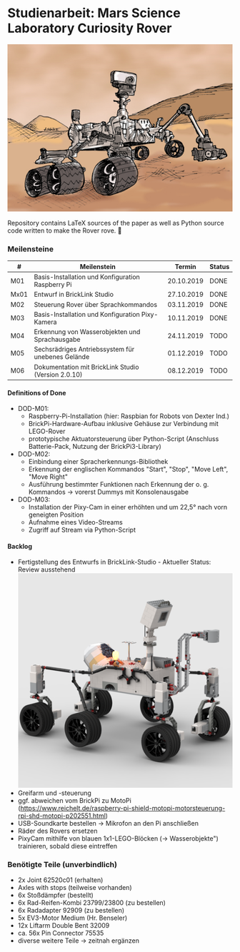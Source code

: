 
# Studienarbeit: Mars Science Laboratory Curiosity Rover

![alt text](Images/mars_rover.jpg "Mars Rover")

Repository contains LaTeX sources of the paper as well as Python source code written to make the Rover rove. :rocket:

### Meilensteine

| # | Meilenstein | Termin | Status |
| --- | --- | --- | --- |
| M01 | Basis-Installation und Konfiguration Raspberry Pi | 20.10.2019 | DONE |
| Mx01 | Entwurf in BrickLink Studio | 27.10.2019 | DONE |
| M02 | Steuerung Rover über Sprachkommandos | 03.11.2019 | DONE |
| M03 | Basis-Installation und Konfiguration Pixy-Kamera | 10.11.2019 | DONE |
| M04 | Erkennung von Wasserobjekten und Sprachausgabe | 24.11.2019 | TODO |
| M05 | Sechsrädriges Antriebssystem für unebenes Gelände | 01.12.2019 | TODO |
| M06 | Dokumentation mit BrickLink Studio (Version 2.0.10) | 08.12.2019 | TODO |

#### Definitions of Done
- DOD-M01: 
  - Raspberry-Pi-Installation (hier: Raspbian for Robots von Dexter Ind.)
  - BrickPi-Hardware-Aufbau inklusive Gehäuse zur Verbindung mit LEGO-Rover
  - prototypische Aktuatorsteuerung über Python-Script (Anschluss Batterie-Pack, Nutzung der BrickPi3-Library)
- DOD-M02:
  - Einbindung einer Spracherkennungs-Bibliothek
  - Erkennung der englischen Kommandos "Start", "Stop", "Move Left", "Move Right"
  - Ausführung bestimmter Funktionen nach Erkennung der o. g. Kommandos -> vorerst Dummys mit Konsolenausgabe
- DOD-M03:
  - Installation der Pixy-Cam in einer erhöhten und um 22,5° nach vorn geneigten Position
  - Aufnahme eines Video-Streams
  - Zugriff auf Stream via Python-Script

#### Backlog
- Fertigstellung des Entwurfs in BrickLink-Studio - Aktueller Status: Review ausstehend
![alt text](Images/Mars_Rover_Updated.png "Mars Rover Curiosity")
- Greifarm und -steuerung 
- ggf. abweichen vom BrickPi zu MotoPi (https://www.reichelt.de/raspberry-pi-shield-motopi-motorsteuerung-rpi-shd-motopi-p202551.html)
- USB-Soundkarte bestellen -> Mikrofon an den Pi anschließen
- Räder des Rovers ersetzen
- PixyCam mithilfe von blauen 1x1-LEGO-Blöcken (-> Wasserobjekte") trainieren, sobald diese eintreffen

### Benötigte Teile (unverbindlich)
- 2x Joint 62520c01 (erhalten)
- Axles with stops (teilweise vorhanden)
- 6x Stoßdämpfer (bestellt)
- 6x Rad-Reifen-Kombi 23799/23800 (zu bestellen)
- 6x Radadapter 92909 (zu bestellen)
- 5x EV3-Motor Medium (Hr. Benseler)
- 12x Liftarm Double Bent 32009
- ca. 56x Pin Connector 75535
- diverse weitere Teile -> zeitnah ergänzen
